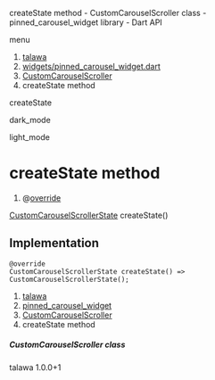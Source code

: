 




createState method - CustomCarouselScroller class - pinned\_carousel\_widget library - Dart API







menu

1. [talawa](../../index.html)
2. [widgets/pinned\_carousel\_widget.dart](../../file-___home_harshil_Desktop_open-source_palisadoes_talawa_lib_widgets_pinned_carousel_widget/)
3. [CustomCarouselScroller](../../file-___home_harshil_Desktop_open-source_palisadoes_talawa_lib_widgets_pinned_carousel_widget/CustomCarouselScroller-class.html)
4. createState method

createState


dark\_mode

light\_mode




# createState method


1. @[override](https://api.flutter.dev/flutter/dart-core/override-constant.html)

[CustomCarouselScrollerState](../../file-___home_harshil_Desktop_open-source_palisadoes_talawa_lib_widgets_pinned_carousel_widget/CustomCarouselScrollerState-class.html)
createState()

## Implementation

```
@override
CustomCarouselScrollerState createState() => CustomCarouselScrollerState();
```

 


1. [talawa](../../index.html)
2. [pinned\_carousel\_widget](../../file-___home_harshil_Desktop_open-source_palisadoes_talawa_lib_widgets_pinned_carousel_widget/)
3. [CustomCarouselScroller](../../file-___home_harshil_Desktop_open-source_palisadoes_talawa_lib_widgets_pinned_carousel_widget/CustomCarouselScroller-class.html)
4. createState method

##### CustomCarouselScroller class





talawa
1.0.0+1






